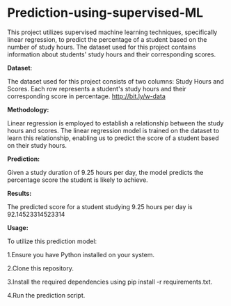 # Prediction-using-supervised-ML

This project utilizes supervised machine learning techniques, specifically linear regression, to predict the percentage of a student based on the number of study hours. The dataset used for this project contains information about students' study hours and their corresponding scores.

**Dataset**:

The dataset used for this project consists of two columns: Study Hours and Scores. Each row represents a student's study hours and their corresponding score in percentage.
http://bit.ly/w-data

**Methodology:**

Linear regression is employed to establish a relationship between the study hours and scores. The linear regression model is trained on the dataset to learn this relationship, enabling us to predict the score of a student based on their study hours.

**Prediction:**

Given a study duration of 9.25 hours per day, the model predicts the percentage score the student is likely to achieve.

**Results:**

The predicted score for a student studying 9.25 hours per day is 92.14523314523314

**Usage:**

To utilize this prediction model:

1.Ensure you have Python installed on your system.

2.Clone this repository.

3.Install the required dependencies using pip install -r requirements.txt.

4.Run the prediction script.

